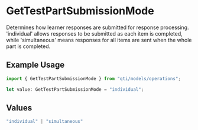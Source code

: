 # GetTestPartSubmissionMode

Determines how learner responses are submitted for response processing. 'individual' allows responses to be submitted as each item is completed, while 'simultaneous' means responses for all items are sent when the whole part is completed.

## Example Usage

```typescript
import { GetTestPartSubmissionMode } from "qti/models/operations";

let value: GetTestPartSubmissionMode = "individual";
```

## Values

```typescript
"individual" | "simultaneous"
```